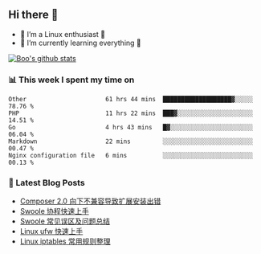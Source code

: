 ## Hi there 👋
* 🔭 I’m a Linux enthusiast 🐧️
* 🏃️ I’m currently learning everything 🏃️

[![Boo's github stats](https://github-readme-stats.vercel.app/api?username=0xAiKang)](https://github.com/anuraghazra/github-readme-stats)

<!-- [![Most Used Langs](https://github-readme-stats.vercel.app/api/top-langs/?username=0xAiKang)](https://github.com/anuraghazra/github-readme-stats) -->

### 📊 This week I spent my time on
<!--START_SECTION:waka-->
```text
Other                      61 hrs 44 mins  ███████████████████▓░░░░░   78.76 % 
PHP                        11 hrs 22 mins  ███▓░░░░░░░░░░░░░░░░░░░░░   14.51 % 
Go                         4 hrs 43 mins   █▓░░░░░░░░░░░░░░░░░░░░░░░   06.04 % 
Markdown                   22 mins         ░░░░░░░░░░░░░░░░░░░░░░░░░   00.47 % 
Nginx configuration file   6 mins          ░░░░░░░░░░░░░░░░░░░░░░░░░   00.13 % 
```
<!--END_SECTION:waka-->

### 📕 Latest Blog Posts
<!-- BLOG-POST-LIST:START -->
- [Composer 2.0 向下不兼容导致扩展安装出错](https://www.0x2beace.com/composer-2-0-backward-incompatibility-causes-extension-installation-error/)
- [Swoole 协程快速上手](https://www.0x2beace.com/swoole-coroutine-quick-start/)
- [Swoole 常见误区及问题总结](https://www.0x2beace.com/swoole-common-mistakes-and-problems-summary/)
- [Linux ufw 快速上手](https://www.0x2beace.com/linux-ufw-quick-start/)
- [Linux iptables 常用规则整理](https://www.0x2beace.com/linux-iptables-common-rules-collation/)
<!-- BLOG-POST-LIST:END -->

